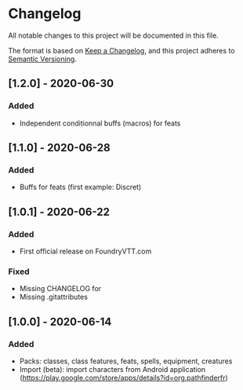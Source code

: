 # Changelog
All notable changes to this project will be documented in this file.

The format is based on [Keep a Changelog](https://keepachangelog.com/en/1.0.0/),
and this project adheres to [Semantic Versioning](https://semver.org/spec/v2.0.0.html).

## [1.2.0] - 2020-06-30
### Added
- Independent conditionnal buffs (macros) for feats


## [1.1.0] - 2020-06-28
### Added
- Buffs for feats (first example: Discret)

## [1.0.1] - 2020-06-22 
### Added
- First official release on FoundryVTT.com

### Fixed
- Missing CHANGELOG for 
- Missing .gitattributes

## [1.0.0] - 2020-06-14 
### Added
- Packs: classes, class features, feats, spells, equipment, creatures
- Import (beta): import characters from Android application (https://play.google.com/store/apps/details?id=org.pathfinderfr)
